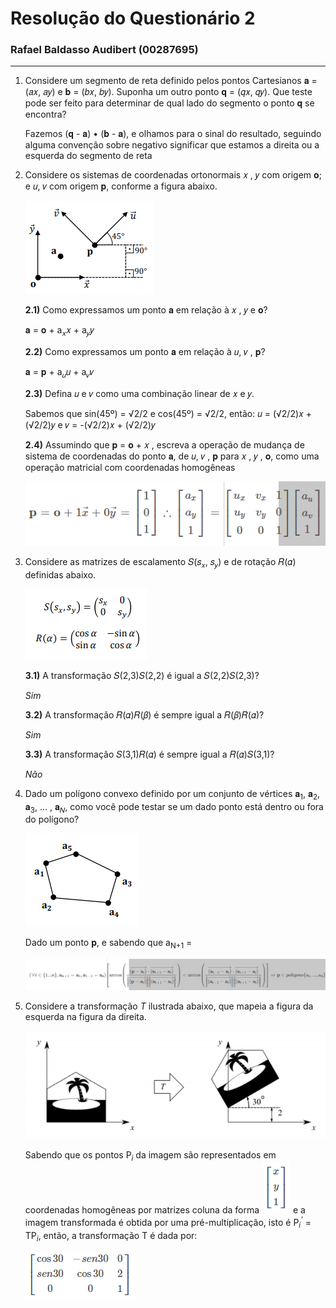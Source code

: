 # Resolução do Questionário 2
### Rafael Baldasso Audibert (00287695)
 
---
1) Considere um segmento de reta definido pelos pontos Cartesianos 𝐚 = (𝑎𝑥, 𝑎𝑦) e 𝐛 = (𝑏𝑥, 𝑏𝑦). Suponha um outro ponto 𝐪 = (𝑞𝑥, 𝑞𝑦). Que teste pode ser feito para determinar de qual lado do segmento o ponto 𝐪 se encontra?

    Fazemos (𝐪 - 𝐚) • (𝐛 - 𝐚), e olhamos para o sinal do resultado, seguindo alguma convenção sobre negativo significar que estamos a direita ou a esquerda do segmento de reta

2) Considere os sistemas de coordenadas ortonormais 𝑥 , 𝑦
com origem 𝐨; e 𝑢, 𝑣 com origem 𝐩, conforme a figura abaixo.


    ![Q2-1](./img/Q2-1.png)

    **2.1)**  Como expressamos um ponto 𝐚 em relação à 𝑥 , 𝑦 e 𝐨?

    𝐚 = 𝐨 + a<sub>𝑥</sub>𝑥 + a<sub>𝑦</sub>𝑦


    **2.2)**   Como expressamos um ponto 𝐚 em relação à 𝑢, 𝑣 , 𝐩?

    𝐚 = 𝐩 + a<sub>𝑢</sub>𝑢 + a<sub>𝑣</sub>𝑣

    **2.3)**    Defina 𝑢 e 𝑣 como uma combinação linear de 𝑥 e 𝑦.

    Sabemos que sin(45º) = √2/2 e cos(45º) = √2/2, então: 
    𝑢 = (√2/2)𝑥 + (√2/2)𝑦 e 𝑣 = -(√2/2)𝑥 + (√2/2)𝑦

    **2.4)**   Assumindo que 𝐩 = 𝐨 + 𝑥 , escreva a operação de mudança de sistema de coordenadas do ponto 𝐚, de 𝑢, 𝑣 , 𝐩 para 𝑥 , 𝑦 , 𝐨, como uma operação matricial com coordenadas homogêneas

    ![Q2-2](./img/Q2-2.png)

3)  Considere as matrizes de escalamento 𝑆(𝑠<sub>𝑥</sub>, 𝑠<sub>𝑦</sub>) e de rotação
𝑅(𝛼) definidas abaixo.

    ![Q2-3](./img/Q2-3.png)

    **3.1)** A transformação 𝑆(2,3)𝑆(2,2) é igual a 𝑆(2,2)𝑆(2,3)?

    *Sim*

    **3.2)**  A transformação 𝑅(𝛼)𝑅(𝛽) é sempre igual a 𝑅(𝛽)𝑅(𝛼)?

    *Sim*

    **3.3)** A transformação 𝑆(3,1)𝑅(𝛼) é sempre igual a 𝑅(𝛼)𝑆(3,1)?

    *Não*

4)  Dado um polígono convexo definido por um conjunto de
vértices 𝐚<sub>1</sub>, 𝐚<sub>2</sub>, 𝐚<sub>3</sub>, … , 𝐚<sub>𝑁</sub>, como você pode testar se um dado
ponto está dentro ou fora do polígono?

    ![Q2-4](./img/Q2-4.png)

    Dado um ponto 𝐩, e sabendo que a<sub>N+1</sub> =

    ![Q2-5](./img/Q2-5.png)

5)  Considere a transformação *T* ilustrada abaixo, que mapeia a figura da esquerda na figura da direita.

    ![Q2-6](./img/Q2-6.png)

    Sabendo que os pontos P<sub>*i*</sub> da imagem são representados em coordenadas homogêneas por matrizes coluna da forma ![x y 1](./img/Q2-7.png) e a imagem transformada é obtida por uma pré-multiplicação, isto é P<sub>*i*</sub><sup>*'*</sup> = TP<sub>*i*</sub>, então, a transformação T é dada por: 

    ![Q2-8](./img/Q2-8.png)
